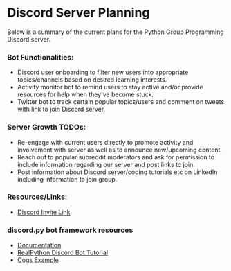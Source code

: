 # Discord Server Planning

Below is a summary of the current plans for the Python Group Programming Discord server.

### Bot Functionalities:
- Discord user onboarding to filter new users into appropriate topics/channels based on desired learning interests.
- Activity monitor bot to remind users to stay active and/or provide resources for help when they've become stuck.
- Twitter bot to track certain popular topics/users and comment on tweets with link to join Discord server.

### Server Growth TODOs:
- Re-engage with current users directly to promote activity and involvement with server as well as to announce new/upcoming content.
- Reach out to popular subreddit moderators and ask for permission to include information regarding our server and post links to join.
- Post information about Discord server/coding tutorials etc on LinkedIn including information to join group.

### Resources/Links:
- [Discord Invite Link](https://discord.gg/UgxHnA)

### discord.py bot framework resources
- [Documentation](https://discordpy.readthedocs.io/en/latest)
- [RealPython Discord Bot Tutorial](https://realpython.com/how-to-make-a-discord-bot-python/)
- [Cogs Example](https://gist.github.com/OneEyedKnight/f0411f9a5e9dea23b96be0bf6dd86d2d)

